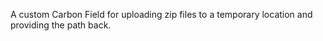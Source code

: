 A custom Carbon Field for uploading zip files to a temporary location and providing the path back.

